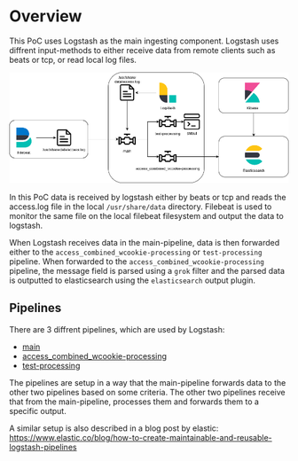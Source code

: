 # Overview
This PoC uses Logstash as the main ingesting component.
Logstash uses diffrent input-methods to either receive data from remote clients such as beats or tcp, or read local log files.

![Overview](docs/uc1_logstash_pipeline.png)

In this PoC data is received by logstash either by beats or tcp and reads the access.log file in the local `/usr/share/data` directory.
Filebeat is used to monitor the same file on the local filebeat filesystem and output the data to logstash.

When Logstash receives data in the main-pipeline, data is then forwarded either to the `access_combined_wcookie-processing` or `test-processing` pipeline.
When forwarded to the `access_combined_wcookie-processing` pipeline, the message field is parsed using a `grok` filter and the parsed data is outputted to elasticsearch using the `elasticsearch` output plugin.

## Pipelines
There are 3 diffrent pipelines, which are used by Logstash:
- [main](logstash/pipeline/pipelines.d/main)
- [access_combined_wcookie-processing](logstash/pipeline/pipelines.d/access_combined_wcookie-processing)
- [test-processing](logstash/pipeline/pipelines.d/test-processing)

The pipelines are setup in a way that the main-pipeline forwards data to the other two pipelines based on some criteria.
The other two pipelines receive that from the main-pipeline, processes them and forwards them to a specific output.

A similar setup is also described in a blog post by elastic: https://www.elastic.co/blog/how-to-create-maintainable-and-reusable-logstash-pipelines
